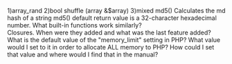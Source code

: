 1)array_rand
2)bool shuffle (array &$array)
3)mixed
md5() Calculates the md hash of a string
md5() default return value is a 32-character hexadecimal number.
What built-in functions work similarly?  
Closures.
When were they added and what was the last feature added?
What is the default value of the "memory_limit" setting in PHP? 
What value would I set to it in order to allocate ALL memory to PHP? 
How could I set that value and where would I find that in the manual?
